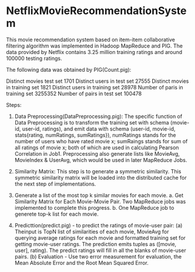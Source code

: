 # NetflixMovieRecommendationSystem

This movie recommendation system based on item-item collaborative filtering algorithm 
was implemented in Hadoop MapReduce and PIG. The data provided by Netflix contains 3.25 million
training ratings and around 100000 testing ratings.

The following data was obtained by PIG(Count.pig):

Distinct movies test set 1701
Distinct users in test set 27555
Distinct movies in training set 1821
Distinct users in training set 28978
Number of paris in training set 3255352
Number of pairs in test set 100478

Steps:

1. Data Preprocessing(DataPreprocessing.pig):
The specific function of Data Preprocessing is to transform the training set with schema (movie-id, user-id,
ratings), and emit data with schema (user-id, movie-id, stats{rating, numRatings, sumRatings}),
numRatings stands for the number of users who have rated movie x; sumRaings stands for sum
of all ratings of movie x; both of which are used in calculating Pearson Correlation in Job1.
Preprocessing also generate lists like MovieAvg, MovieIndex & UserAvg, which would be used
in later MapReduce Jobs.

2. Similarity Matrix:
This step is to generate a symmetric similarity. This symmetric similarity matrix will be loaded into the distributed cache for the next
step of implementations.

3. Generate a list of the most top k similar movies for each movie.
a. Get Similarity Matrix for Each Movie-Movie Pair. Two MapReduce jobs was implemented to complete this progress.
b. One MapReduce job to generete top-k list for each movie.

3. Predicttion(predict.pig) - to predict the ratings of movie-user pair:
(a) Theinput is TopN list of similarities of each movie, MovieAvg for querying average ratings for
each movie and formatted training set for getting movie-user ratings. The prediction emits tuples as ([movie, user], rating). The predict
ratings will fill in all the blanks of movie-user pairs.
(b) Evaluation - Use two error measurement for evaluation, the Mean Absolute Error and the Root Mean
Squared Error.
